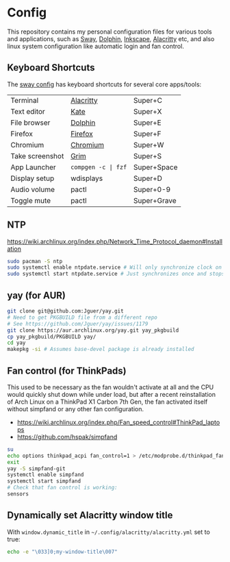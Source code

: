 # Config

This repository contains my personal configuration files for various tools and applications, such as [Sway](https://swaywm.org/), [Dolphin](https://github.com/KDE/dolphin), [Inkscape](https://inkscape.org/), [Alacritty](https://github.com/jwilm/alacritty) etc, and also linux system configuration like automatic login and fan control.

## Keyboard Shortcuts

The [sway config](home/.config/sway/config) has keyboard shortcuts for several core apps/tools:

| | | |
| - | - | - |
| Terminal | [Alacritty](https://github.com/alacritty/alacritty) | Super+C |
| Text editor | [Kate](https://kate-editor.org/) | Super+X |
| File browser | [Dolphin](https://kde.org/applications/system/org.kde.dolphin) | Super+E |
| Firefox | [Firefox](https://www.mozilla.org/en-US/firefox/) | Super+F |
| Chromium | [Chromium](https://www.archlinux.org/packages/extra/x86_64/chromium/) | Super+W |
| Take screenshot | [Grim](https://github.com/emersion/grim) | Super+S |
| App Launcher | `compgen -c \| fzf` | Super+Space |
| Display setup | wdisplays | Super+D |
| Audio volume | pactl | Super+0-9 |
| Toggle mute | pactl | Super+Grave |

## NTP

https://wiki.archlinux.org/index.php/Network_Time_Protocol_daemon#Installation

```bash
sudo pacman -S ntp
sudo systemctl enable ntpdate.service # Will only synchronize clock on boot
sudo systemctl start ntpdate.service # Just synchronizes once and stops
```

## yay (for AUR)

```bash
git clone git@github.com:Jguer/yay.git
# Need to get PKGBUILD file from a different repo
# See https://github.com/Jguer/yay/issues/1179
git clone https://aur.archlinux.org/yay.git yay_pkgbuild
cp yay_pkgbuild/PKGBUILD yay/
cd yay
makepkg -si # Assumes base-devel package is already installed
```

## Fan control (for ThinkPads)

This used to be necessary as the fan wouldn't activate at all and the CPU would quickly shut down while under load, but after a recent reinstallation of Arch Linux on a ThinkPad X1 Carbon 7th Gen, the fan activated itself without simpfand or any other fan configuration.

- https://wiki.archlinux.org/index.php/Fan_speed_control#ThinkPad_laptops
- https://github.com/hspak/simpfand
```bash
su
echo options thinkpad_acpi fan_control=1 > /etc/modprobe.d/thinkpad_fan.conf
exit
yay -S simpfand-git
systemctl enable simpfand
systemctl start simpfand
# Check that fan control is working:
sensors
```

## Dynamically set Alacritty window title

With `window.dynamic_title` in `~/.config/alacritty/alacritty.yml` set to true:

```bash
echo -e "\033]0;my-window-title\007"
```
